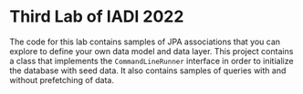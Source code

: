 # Third Lab of IADI 2022

The code for this lab contains samples of JPA associations that you can explore to define 
your own data model and data layer. This project contains a class that implements the 
`CommandLineRunner` interface in order to initialize the database with seed data. It also
contains samples of queries with and without prefetching of data. 
